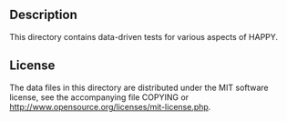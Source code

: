 Description
------------

This directory contains data-driven tests for various aspects of HAPPY.

License
--------

The data files in this directory are distributed under the MIT software
license, see the accompanying file COPYING or
http://www.opensource.org/licenses/mit-license.php.

